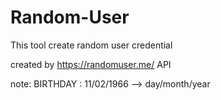 # Random-User
This tool create random user credential

created by https://randomuser.me/ API


note:
BIRTHDAY : 11/02/1966 --> day/month/year

